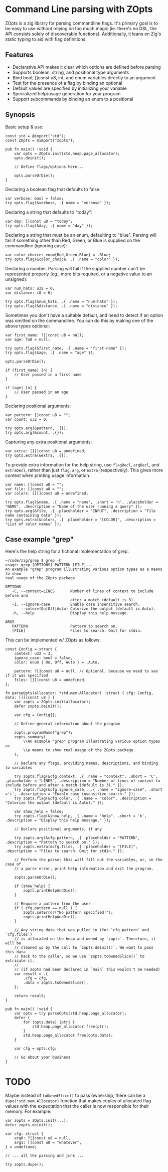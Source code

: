 # Command Line parsing with ZOpts

ZOpts is a zig library for parsing commandline flags. It's primary goal is to be
easy to use without relying on too much magic (ie. there's no DSL, the API
consists solely of discoverable functions). Additionally, it leans on Zig's
static typing to aid with flag definitions.

## Features

* Declarative API makes it clear which options are defined before parsing
* Supports boolean, string, and positional type arguments 
* Bind bool, []const u8, int, and enum variables directly to an argument
* Test for the presence of a flag by binding an optional
* Default values are specified by initializing your variable
* Specialized help/usage generation for your program
* Support subcommands by binding an enum to a positional
 
## Synopsis

Basic setup & use:

    const std = @import("std");
    const ZOpts = @import("zopts");
    
    pub fn main() !void {
        var opts = ZOpts.init(std.heap.page_allocator);
        opts.deinit();
        
        // Define flags/options here...
        
        opts.parseOrDie();
    }

Declaring a boolean flag that defaults to false:

    var verbose: bool = false;
    try opts.flag(&verbose, .{ name = "verbose" });
    
Declaring a string that defaults to "today":

    var day: []const u8 = "today";
    try opts.flag(&day, .{ name = "day" });
    
Declaring a string that must be an enum, defaulting to "blue". Parsing will fail
if something other than Red, Green, or Blue is supplied on the commandline
(ignoring case):

    var color_choice: enum{Red,Green,Blue} = .Blue;
    try opts.flag(&color_choice, .{ .name = "color" });
    
Declaring a number. Parsing will fail if the supplied number can't be
represented properly (eg., more bits required, or a negative value to an
unsigned):

    var num_hats: u32 = 0;
    var distance: i8 = 0;
    
    try opts.flag(&num_hats, .{ .name = "num-hats" });
    try opts.flag(&distance, .{ .name = "distance" });
    
Sometimes you don't have a suitable default, and need to detect if an option was
omitted on the commandline. You can do this by making one of the above types
optional:

    var first_name: ?[]const u8 = null;
    var age: ?u8 = null;
    
    try opts.flag(&first_name, .{ .name = "first-name" });
    try opts.flag(&age, .{ .name = "age" });

    opts.parseOrDie();

    if (first_name) |n| {
        // User passed in a first name
    }
    
    if (age) |n| {
        // User passed in an age
    }

Declaring positional arguments:

    var pattern: []const u8 = "";
    var count: u32 = 0;
    
    try opts.arg(&pattern, .{});
    try opts.arg(&count, .{});

Capturing any extra positional arguments:

    var extra: [][]const u8 = undefined;
    try opts.extra(&extra, .{});

To provide extra information for the help string, use `flagDecl`, `argDecl`, and
`extraDecl`, rather than just `flag`, `arg`, or `extra` (respectively). This
gives more context when printing usage information.

    var name: []const u8 = "";
    var file: []const u8 = "";
    var colors: [][]const u8 = undefined;
    
    try opts.flag(&name, .{ .name = "name", .short = 'n', .placeholder = "NAME", .description = "Name of the user running a query" });
    try opts.arg(&file, .{ .placeholder = "INPUT", .description = "File name containing data" });
    try opts.extra(&colors, .{ .placeholder = "[COLOR]", .description = "List of color names" });

## Case example "grep"

Here's the help string for a fictional implementation of grep:

    ~/code/zig/grep $ grep -h
    usage: grep [OPTIONS] PATTERN [FILE]...
    An example "grep" program illustrating various option types as a means to show
    real usage of the ZOpts package.
    
    OPTIONS
       -C, --context=LINES       Number of lines of context to include before and
                                 after a match (default is 3).
       -i, --ignore-case         Enable case insensitive search.
           --color=(On|Off|Auto) Colorize the output (default is Auto).
       -h, --help                Display this help message.
    
    ARGS
       PATTERN                   Pattern to search on.
       [FILE]                    Files to search. Omit for stdin.

This can be implemented w/ ZOpts as follows:

    const Config = struct {
        context: u32 = 3,
        ignore_case: bool = false,
        color: enum { On, Off, Auto } = .Auto,

        pattern: ?[]const u8 = null, // Optional, because we need to see if it was specified
        files: [][]const u8 = undefined,
    };

    fn parseOpts(allocator: *std.mem.Allocator) !struct { cfg: Config, data: [][]const u8 } {
        var zopts = ZOpts.init(allocator);
        defer zopts.deinit();

        var cfg = Config{};

        // Define general information about the program
        
        zopts.programName("grep");
        zopts.summary(
            \\An example "grep" program illustrating various option types as
            \\a means to show real usage of the ZOpts package.
        );

        // Declare any flags, providing names, descriptions, and binding to variables

        try zopts.flag(&cfg.context, .{ .name = "context", .short = 'C', .placeholder = "LINES", .description = "Number of lines of context to include before and after a match (default is 3)." });
        try zopts.flag(&cfg.ignore_case,, .{ .name = "ignore-case", .short ='i', .description = "Enable case insensitive search." });
        try zopts.flag(&cfg.color, .{ .name = "color", .description = "Colorize the output (default is Auto)." });

        var show_help = false;
        try zopts.flag(&show_help, .{ .name = "help", .short = 'h', .description = "Display this help message." });

        // Declare positional arguments, if any
        
        try zopts.arg(&cfg.pattern, .{ .placeholder = "PATTERN", .description = "Pattern to search on." });
        try zopts.extra(&cfg.files, .{ .placeholder = "[FILE]", .description = "Files to search. Omit for stdin." });

        // Perform the parse; this will fill out the variables, or, in the case of 
        // a parse error, print help information and exit the program.

        zopts.parseOrDie();

        if (show_help) {
            zopts.printHelpAndDie();
        }
        
        // Require a pattern from the user
        if ( cfg.pattern == null ) {
            zopts.setError("No pattern specified!");
            zopts.printHelpAndDie();
        }

        // Any string data that was pulled in (for `cfg.pattern` and `cfg.files`)
        // is allocated on the heap and owned by `zopts`. Therefore, it will be
        // cleaned up by the call to `zopts.deinit()`. We want to pass this data
        // back to the caller, so we use `zopts.toOwnedSlice()` to extricate it.
        //
        // (if zopts had been declared in `main` this wouldn't be needed)
        var result = .{
            .cfg = cfg,
            .data = zopts.toOwnedSlice(),
        };

        return result;
    }
    
    pub fn main() !void {
        var opts = try parseOpts(std.heap.page_allocator);
        defer {
            for (opts.data) |ptr| {
                std.heap.page_allocator.free(ptr);
            }
            std.heap.page_allocator.free(opts.data);
        }
        
        var cfg = opts.cfg;
        
        // Go about your business
    }

# TODO

Maybe instead of `toOwnedSlice()` to pass ownership, there can be a
`dupe(*std.mem.Allocator)` function that makes copies of allocated flag values
with the expectation that the caller is now responsible for their memory. For
example:

    var zopts = ZOpts.init(...);
    defer zopts.deinit();
    
    var cfg: struct { 
        arg0: ?[]const u8 = null, 
        arg1: []const u8 = "whatever",
    } = undefined;
    
    // ... all the parsing and junk ...
    
    try zopts.dupe();
